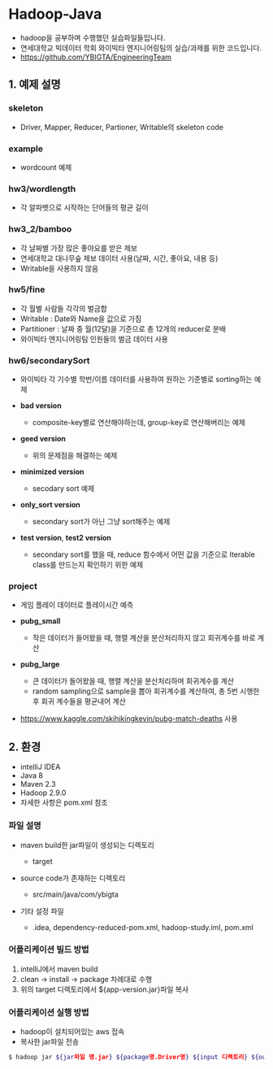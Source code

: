# Hadoop-Java
- hadoop을 공부하며 수행했던 실습파일들입니다.
- 연세대학교 빅데이터 학회 와이빅타 엔지니어링팀의 실습/과제를 위한 코드입니다.
- https://github.com/YBIGTA/EngineeringTeam

## 1. 예제 설명
### skeleton
- Driver, Mapper, Reducer, Partioner, Writable의 skeleton code

### example
- wordcount 예제

### hw3/wordlength
- 각 알파벳으로 시작하는 단어들의 평균 길이

### hw3_2/bamboo
- 각 날짜별 가장 많은 좋아요를 받은 제보
- 연세대학교 대나무숲 제보 데이터 사용(날짜, 시간, 좋아요, 내용 등)
- Writable을 사용하지 않음

### hw5/fine
- 각 월별 사람들 각각의 벌금합
- Writable : Date와 Name을 값으로 가짐
- Partitioner : 날짜 중 월(12달)을 기준으로 총 12개의 reducer로 분배 
- 와이빅타 엔지니어링팀 인원들의 벌금 데이터 사용

### hw6/secondarySort
- 와이빅타 각 기수별 학번/이름 데이터를 사용하여 원하는 기준별로 sorting하는 예제

- **bad version**
    - composite-key별로 연산해야하는데, group-key로 연산해버리는 예제
    
- **geed version**
    - 위의 문제점을 해결하는 예제

- **minimized version**
    - secodary sort 예제
    
- **only_sort version**
    - secondary sort가 아닌 그냥 sort해주는 예제

- **test version**, **test2 version**
    - secondary sort를 했을 때, reduce 함수에서 어떤 값을 기준으로 Iterable class를 만드는지 확인하기 위한 예제

### project
- 게임 플레이 데이터로 플레이시간 예측

- **pubg_small**
    - 작은 데이터가 들어왔을 때, 행렬 계산을 분산처리하지 않고 회귀계수를 바로 계산
    
- **pubg_large**
    - 큰 데이터가 들어왔을 때, 행렬 계산을 분산처리하며 회귀계수를 계산
    - random sampling으로 sample을 뽑아 회귀계수를 계산하여, 총 5번 시행한 후 회귀 계수들을 평균내어 계산

- https://www.kaggle.com/skihikingkevin/pubg-match-deaths 사용



## 2. 환경
- intelliJ IDEA
- Java 8
- Maven 2.3
- Hadoop 2.9.0
- 자세한 사항은 pom.xml 참조

### 파일 설명
- maven build한 jar파일이 생성되는 디렉토리
    - target 
    
- source code가 존재하는 디렉토리
    - src/main/java/com/ybigta

- 기타 설정 파일
    - .idea, dependency-reduced-pom.xml, hadoop-study.iml, pom.xml

### 어플리케이션 빌드 방법
1. intelliJ에서 maven build
2. clean -> install -> package 차례대로 수행
3. 위의 target 디렉토리에서 ${app-version.jar}파일 복사


### 어플리케이션 실행 방법
- hadoop이 설치되어있는 aws 접속
- 복사한 jar파일 전송
```bash
$ hadoop jar ${jar파일 명.jar} ${package명.Driver명} ${input 디렉토리} ${output 디렉토리}
```
